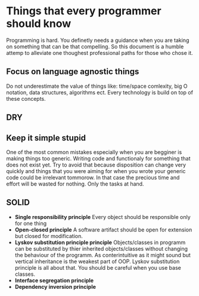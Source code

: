 # Things that every programmer should know
Programming is hard. You definetly needs a guidance when you are taking on something that can be that compelling. So this document is a humble attemp to alleviate one thoughest professional paths for those who chose it.

## Focus on language agnostic things
Do not underestimate the value of things like: time/space comlexity, big O notation, data structures, algorithms ect. Every technology is build on top of these concepts.

## DRY

## Keep it simple stupid
One of the most common mistakes especially when you are begginer is making things too generic. Writing code and functionaly for something that does not exist yet. Try to avoid that because disposition can change very quickly and things that you were aiming for when you wrote your generic code could be irrelevant tommorow. In that case the precious time and effort will be wasted for nothing. Only the tasks at hand.

## SOLID
  * __Single responsibility principle__
  Every object should be responsible only for one thing
  * __Open-closed principle__
  A software artifact should be open for extension but closed for modification.
  * __Lyskov substitution principle principle__
  Objects/classes in programm can be substituted by thier inherited objects/classes without changing the behaviour of the programm.
  As conterintuitive as it might sound but vertical inheritance is the weakest part of OOP. Lyskov substitution principle is all about that. You should be careful when you use base classes.
  * __Interface segregation principle__
  * __Dependency inversion principle__
  
  
